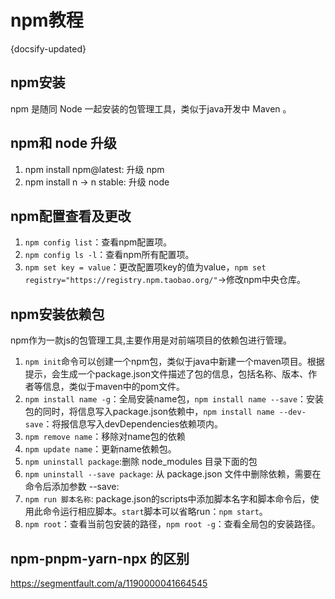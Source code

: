# npm教程
{docsify-updated}


## npm安装
npm 是随同 Node 一起安装的包管理工具，类似于java开发中 Maven 。

## npm和 node 升级
1. npm install npm@latest: 升级 npm
2. npm install n  ->  n stable: 升级 node 

## npm配置查看及更改
1. `npm config list`：查看npm配置项。
2. `npm config ls -l`：查看npm所有配置项。
3. `npm set key = value`：更改配置项key的值为value，`npm set registry="https://registry.npm.taobao.org/"`->修改npm中央仓库。

## npm安装依赖包
npm作为一款js的包管理工具,主要作用是对前端项目的依赖包进行管理。

1. `npm init`命令可以创建一个npm包，类似于java中新建一个maven项目。根据提示，会生成一个package.json文件描述了包的信息，包括名称、版本、作者等信息，类似于maven中的pom文件。
2. `npm install name -g`：全局安装name包，`npm install name --save`：安装包的同时，将信息写入package.json依赖中，`npm install name --dev-save`：将报信息写入devDependencies依赖项内。
3. `npm remove name`：移除对name包的依赖
4. `npm update name`：更新name依赖包。
5. `npm uninstall package`:删除 node_modules 目录下面的包
6. `npm uninstall --save package`: 从 package.json 文件中删除依赖，需要在命令后添加参数 --save:
7. `npm run 脚本名称`: package.json的scripts中添加脚本名字和脚本命令后，使用此命令运行相应脚本。`start`脚本可以省略run：`npm start`。
8. `npm root`：查看当前包安装的路径，`npm root -g`：查看全局包的安装路径。


## npm-pnpm-yarn-npx 的区别
https://segmentfault.com/a/1190000041664545